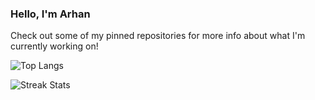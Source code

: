 ### Hello, I'm Arhan

Check out some of my pinned repositories for more info about what I'm currently working on!

![Top Langs](https://github-readme-stats.vercel.app/api/top-langs/?username=ArhanChaudhary&layout=compact&hide=html)

![Streak Stats](https://github-readme-streak-stats.herokuapp.com/?user=ArhanChaudhary)
